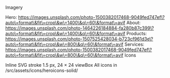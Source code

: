 
Imagery

Hero: https://images.unsplash.com/photo-1500382017468-9049fed747ef\?auto\=format\&fit\=crop\&w\=1400\&q\=60\&format\=avif
About: https://images.unsplash.com/photo-1464226184884-fa280b87c399\?auto\=format\&fit\=crop\&w\=1400\&q\=60\&format\=avif
Products: https://images.unsplash.com/photo-1507525428034-b723cf961d3e\?auto\=format\&fit\=crop\&w\=800\&q\=60\&format\=avif
Services: https://images.unsplash.com/photo-1500382017468-9049fed747ef\?auto\=format\&fit\=crop\&w\=800\&q\=60\&format\=avif
Icons

Inline SVG stroke 1.5 px, 24 × 24 viewBox
All icons in /src/assets/icons/heroicons-solid/
